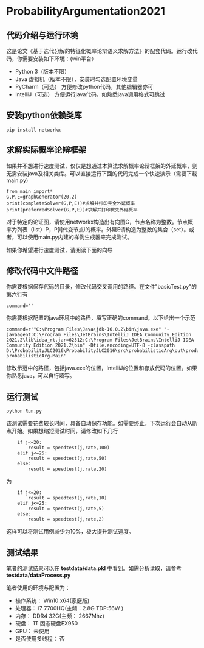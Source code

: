 # ProbabilityArgumentation2021

## 代码介绍与运行环境
这是论文《基于迭代分解的特征化概率论辩语义求解方法》的配套代码。运行改代码，你需要安装如下环境：(win平台）
- Python 3（版本不限）
- Java 虚拟机（版本不限），安装时勾选配置环境变量
- PyCharm（可选） 方便修改python代码，其他编辑器亦可
- IntelliJ（可选） 方便运行java代码，如熟悉java调用格式可跳过


## 安装python依赖类库
~~~
pip install networkx
~~~

## 求解实际概率论辩框架
如果并不想进行速度测试，仅仅是想通过本算法求解概率论辩框架的外延概率，则无需安装java及相关类库。可以直接运行下面的代码完成一个快速演示（需要下载main.py)
~~~
from main import*
G,P,E=graphGenerator(20,2)
print(completeSolver(G,P,E))#求解并打印完全外延概率
print(preferredSolver(G,P,E))#求解并打印优先外延概率
~~~
对于特定的论证图，请使用networkx构造出有向图G，节点名称为整数。节点概率为列表（list）P，P[i]代变节点i的概率。外延E请构造为整数的集合（set）。或者，可以使用main.py内建的样例生成器来完成测试。


如果你希望进行速度测试，请阅读下面的向导
## 修改代码中文件路径
你需要根据保存代码的目录，修改代码交叉调用的路径。在文件"basicTest.py"的第六行有
~~~
command=''
~~~
你需要根据配置的java环境中的路径，填写正确的command。以下给出一个示范
~~~
command=r'"C:\Program Files\Java\jdk-16.0.2\bin\java.exe" "-javaagent:C:\Program Files\JetBrains\IntelliJ IDEA Community Edition 2021.2\lib\idea_rt.jar=62512:C:\Program Files\JetBrains\IntelliJ IDEA Community Edition 2021.2\bin" -Dfile.encoding=UTF-8 -classpath D:\ProbabilityJLC2016\ProbabilityJLC2016\src\probabilisticArg\out\production\probabilisticArg probabilisticArg.Main'
~~~
修改示范中的路径，包括java.exe的位置，IntelliJ的位置和存放代码的位置。如果你熟悉java，可以自行填写。
## 运行测试
~~~
python Run.py
~~~
该测试需要花费较长时间，具备自动保存功能。如需要终止，下次运行会自动从断点开始。如果想缩短测试时间，请修改如下几行
~~~
    if j<=20:
        result = speedtest(j,rate,100)
    elif j<=25:
        result = speedtest(j,rate,50)
    else:
        result = speedtest(j,rate,20)
~~~
为
~~~
    if j<=20:
        result = speedtest(j,rate,10)
    elif j<=25:
        result = speedtest(j,rate,5)
    else:
        result = speedtest(j,rate,2)
~~~
这样可以将测试用例减少为10%，极大提升测试速度。

## 测试结果
笔者的测试结果可以在 **testdata/data.pkl** 中看到。如需分析读取，请参考 **testdata/dataProcess.py**

笔者使用的环境与配置为：
- 操作系统： Win10 x64(家庭版)
- 处理器：   i7 7700HQ(主频：2.8G TDP:56W )
- 内存：     DDR4 32G(主频： 2667Mhz)
- 硬盘：     1T 固态硬盘EX950
- GPU：      未使用
- 是否使用多线程： 否


